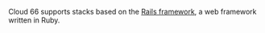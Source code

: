 <!-- usedin: [ _rails/deployment/rails-stacks.md] -->

Cloud 66 supports stacks based on the [Rails framework](http://rubyonrails.org/), a web framework written in Ruby.

